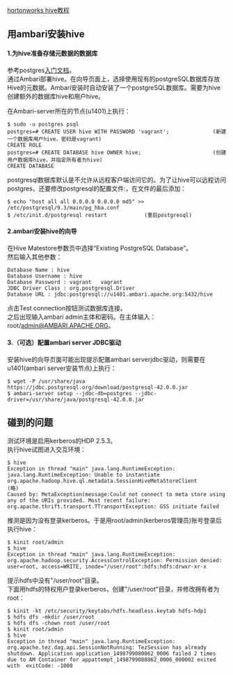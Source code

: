 [hortonworks hive教程](https://hortonworks.com/tutorial/how-to-process-data-with-apache-hive/)  
## 用ambari安装hive
#### 1.为hive准备存储元数据的数据库
参考postgres[入门文档](http://www.ruanyifeng.com/blog/2013/12/getting_started_with_postgresql.html)。  
通过Ambari部署hive。在向导页面上，选择使用现有的postgreSQL数据库存放Hive的元数据。Ambari安装时自动安装了一个postgreSQL数据库。需要为hive创建额外的数据库hive和用户hive。  

在Ambari-server所在的节点(u1401)上执行：
```
$ sudo -u postgres psql
postgres=# CREATE USER hive WITH PASSWORD 'vagrant';              (新建一个数据库用户hive，密码是vagrant)
CREATE ROLE
postgres=# CREATE DATABASE hive OWNER hive;                       (创建用户数据库hive，并指定所有者为hive)
CREATE DATABASE
```
postgresql数据库默认是不允许从远程客户端访问它的。为了让hive可以远程访问postgres，还要修改postgresql的配置文件:，在文件的最后添加：
```
$ echo "host all all 0.0.0.0 0.0.0.0 md5" >> /etc/postgresql/9.3/main/pg_hba.conf
$ /etc/init.d/postgresql restart            (重启postgresql)
```
#### 2.ambari安装hive的向导
在Hive Matestore参数页中选择“Existing PostgreSQL Database”。  
然后输入其他参数：  
```
Database Name : hive
Database Username : hive
Database Password : vagrant   vagrant
JDBC Driver Class : org.postgresql.Driver
Database URL : jdbc:postgresql://u1401.ambari.apache.org:5432/hive
```
点击Test connection按钮测试数据库连接。   
之后出现输入ambari admin主体和密码。在主体输入：root/admin@AMBARI.APACHE.ORG。  

#### 3.（可选）配置ambari server JDBC驱动
安装hive的向导页面可能出现提示配置ambari serverjdbc驱动，则需要在u1401(ambari server安装节点)上执行：
```
$ wget -P /usr/share/java https://jdbc.postgresql.org/download/postgresql-42.0.0.jar
$ ambari-server setup --jdbc-db=postgres --jdbc-driver=/usr/share/java/postgresql-42.0.0.jar
```

## 碰到的问题
测试环境是启用kerberos的HDP 2.5.3。  
执行hive试图进入交互环境：
```
$ hive
Exception in thread "main" java.lang.RuntimeException: java.lang.RuntimeException: Unable to instantiate org.apache.hadoop.hive.ql.metadata.SessionHiveMetaStoreClient
(略)
Caused by: MetaException(message:Could not connect to meta store using any of the URIs provided. Most recent failure: org.apache.thrift.transport.TTransportException: GSS initiate failed
```
推测是因为没有登录kerberos。于是用root/admin(kerberos管理员)账号登录后执行hive：
```
$ kinit root/admin
$ hive
Exception in thread "main" java.lang.RuntimeException: org.apache.hadoop.security.AccessControlException: Permission denied: user=root, access=WRITE, inode="/user/root":hdfs:hdfs:drwxr-xr-x
```
提示hdfs中没有"/user/root"目录。  
下面用hdfs的特权用户登录kerberos，创建"/user/root"目录，并修改拥有者为root：
```
$ kinit -kt /etc/security/keytabs/hdfs.headless.keytab hdfs-hdp1
$ hdfs dfs -mkdir /user/root
$ hdfs dfs -chown root /user/root
$ kinit root/admin
$ hive 
Exception in thread "main" java.lang.RuntimeException: org.apache.tez.dag.api.SessionNotRunning: TezSession has already shutdown. Application application_1498799080862_0006 failed 2 times due to AM Container for appattempt_1498799080862_0006_000002 exited with  exitCode: -1000
```